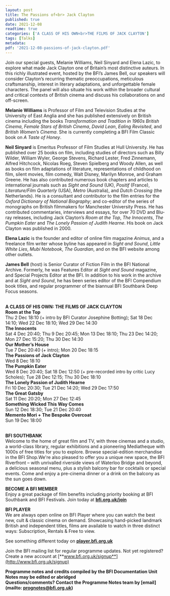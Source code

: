 ```yaml
---
layout: post
title: The Passions of<br> Jack Clayton
published: true
date: 2021-12-08
readtime: true
categories: ['A CLASS OF HIS OWN<br>THE FILMS OF JACK CLAYTON']
tags: [Talks]
metadata: 
pdf: '2021-12-08-passions-of-jack-clayton.pdf'
---
```


Join our special guests, Melanie Williams, Neil Sinyard and Elena Lazic, to explore what made Jack Clayton one of Britain’s most distinctive auteurs. In this richly illustrated event, hosted by the BFI’s James Bell, our speakers will consider Clayton’s recurring thematic preoccupations, meticulous craftsmanship, interest in literary adaptations, and unforgettable female characters. The panel will also situate his work within the broader cultural and critical contexts of British cinema and discuss his collaborations on and off-screen.

**Melanie Williams** is Professor of Film and Television Studies at the University of East Anglia and she has published extensively on British cinema including the books _Transformation and Tradition in 1960s British Cinema_, _Female Stars of British Cinema_, _David Lean_, _Ealing Revisited_, and _British Women’s Cinema_. She is currently completing a BFI Film Classic book on _A Taste of Honey_.

**Neil Sinyard** is Emeritus Professor of Film Studies at Hull University. He has published over 25 books on film, including studies of directors such as Billy Wilder, William Wyler, George Stevens, Richard Lester, Fred Zinnemann, Alfred Hitchcock, Nicolas Roeg, Steven Spielberg and Woody Allen, as well as books on film adaptations of literature, representations of childhood on film, silent movies, film comedy, Walt Disney, Marilyn Monroe, and Graham Greene. He has also contributed numerous book chapters and articles to international journals such as _Sight and Sound_ (UK), _Positif_ (France), _Literature/Film Quarterly_ (USA), _Metro_ (Australia), and _Dutch Crossing_ (the Netherlands). He is a consultant and contributor to the film entries for the _Oxford Dictionary of National Biography_; and co-editor of the series of monographs on British filmmakers for Manchester University Press. He has contributed commentaries, interviews and essays, for over 70 DVD and Blu-ray releases, including Jack Clayton’s _Room at the Top_, _The Innocents_, _The Pumpkin Eater_ and _The Lonely Passion of Judith Hearne_. His book on Jack Clayton was published in 2000.

**Elena Lazic** is the founder and editor of online film magazine _Animus_, and a freelance film writer whose byline has appeared in _Sight and Sound_, _Little White Lies_, _Mubi Notebook_, _The Guardian_, and on the BFI website among other outlets.

**James Bell** (host) is Senior Curator of Fiction Film in the BFI National Archive. Formerly, he was Features Editor at _Sight and Sound_ magazine, and Special Projects Editor at the BFI. In addition to his work in the archive and at _Sight and Sound_, he has been series editor of the BFI Compendium book titles, and regular programmer of the biannual BFI Southbank Deep Focus seasons.<br>
<br>


**A CLASS OF HIS OWN: THE FILMS OF JACK CLAYTON**<br>
**Room at the Top**<br>
Thu 2 Dec 18:10 (+ intro by BFI Curator Josephine Botting); Sat 18 Dec 14:10; Wed 22 Dec 18:10; Wed 29 Dec 14:30<br>
**The Innocents**<br>
Sat 4 Dec 20:40; Thu 9 Dec 20:45; Mon 13 Dec 18:10; Thu 23 Dec 14:20; Mon 27 Dec 15:20; Thu 30 Dec 14:30<br>
**Our Mother’s House**<br>
Tue 7 Dec 20:40 (+ intro); Mon 20 Dec 18:15<br>
**The Passions of Jack Clayton**<br>
Wed 8 Dec 18:10<br>
**The Pumpkin Eater**<br>
Wed 8 Dec 20:40; Sat 18 Dec 12:50 (+ pre-recorded intro by critic Lucy Scholes); Tue 28 Dec 12:15; Thu 30 Dec 18:10<br>
**The Lonely Passion of Judith Hearne**<br>
Fri 10 Dec 20:30; Tue 21 Dec 14:20; Wed 29 Dec 17:50<br>
**The Great Gatsby**<br>
Sat 11 Dec 20:20; Mon 27 Dec 12:45<br>
**Something Wicked This Way Comes**<br>
Sun 12 Dec 18:30; Tue 21 Dec 20:40<br>
**Memento Mori + The Bespoke Overcoat**<br>
Sun 19 Dec 18:00<br>
<br>

**BFI SOUTHBANK**  
Welcome to the home of great film and TV, with three cinemas and a studio, a world-class library, regular exhibitions and a pioneering Mediatheque with 1000s of free titles for you to explore. Browse special-edition merchandise in the BFI Shop.We&#39;re also pleased to offer you a unique new space, the BFI Riverfront – with unrivalled riverside views of Waterloo Bridge and beyond, a delicious seasonal menu, plus a stylish balcony bar for cocktails or special events. Come and enjoy a pre-cinema dinner or a drink on the balcony as the sun goes down.  

**BECOME A BFI MEMBER**  
Enjoy a great package of film benefits including priority booking at BFI Southbank and BFI Festivals. Join today at [**bfi.org.uk/join**](http://www.bfi.org.uk/join)  

**BFI PLAYER**  
 We are always open online on BFI Player where you can watch the best new, cult &amp; classic cinema on demand. Showcasing hand-picked landmark British and independent titles, films are available to watch in three distinct ways: Subscription, Rentals &amp; Free to view.  

See something different today on [**player.bfi.org.uk**](https://player.bfi.org.uk)  

Join the BFI mailing list for regular programme updates. Not yet registered? Create a new account at [**www.bfi.org.uk/signup**](http://www.bfi.org.uk/signup)

**Programme notes and credits compiled by the BFI Documentation Unit  
Notes may be edited or abridged  
Questions/comments? Contact the Programme Notes team by [email](mailto: prognotes@bfi.org.uk)**
